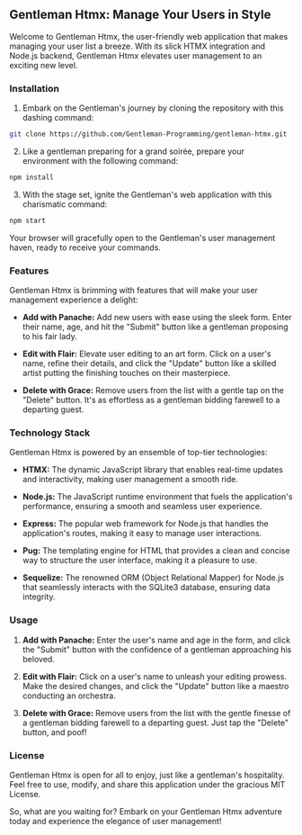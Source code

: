 ## Gentleman Htmx: Manage Your Users in Style

Welcome to Gentleman Htmx, the user-friendly web application that makes managing your user list a breeze. With its slick HTMX integration and Node.js backend, Gentleman Htmx elevates user management to an exciting new level.

### Installation

1. Embark on the Gentleman's journey by cloning the repository with this dashing command:

```bash
git clone https://github.com/Gentleman-Programming/gentleman-htmx.git
```

2. Like a gentleman preparing for a grand soirée, prepare your environment with the following command:

```bash
npm install
```

3. With the stage set, ignite the Gentleman's web application with this charismatic command:

```bash
npm start
```

Your browser will gracefully open to the Gentleman's user management haven, ready to receive your commands.

### Features

Gentleman Htmx is brimming with features that will make your user management experience a delight:

* **Add with Panache:** Add new users with ease using the sleek form. Enter their name, age, and hit the "Submit" button like a gentleman proposing to his fair lady.

* **Edit with Flair:** Elevate user editing to an art form. Click on a user's name, refine their details, and click the "Update" button like a skilled artist putting the finishing touches on their masterpiece.

* **Delete with Grace:** Remove users from the list with a gentle tap on the "Delete" button. It's as effortless as a gentleman bidding farewell to a departing guest.

### Technology Stack

Gentleman Htmx is powered by an ensemble of top-tier technologies:

* **HTMX:** The dynamic JavaScript library that enables real-time updates and interactivity, making user management a smooth ride.

* **Node.js:** The JavaScript runtime environment that fuels the application's performance, ensuring a smooth and seamless user experience.

* **Express:** The popular web framework for Node.js that handles the application's routes, making it easy to manage user interactions.

* **Pug:** The templating engine for HTML that provides a clean and concise way to structure the user interface, making it a pleasure to use.

* **Sequelize:** The renowned ORM (Object Relational Mapper) for Node.js that seamlessly interacts with the SQLite3 database, ensuring data integrity.

### Usage

1. **Add with Panache:** Enter the user's name and age in the form, and click the "Submit" button with the confidence of a gentleman approaching his beloved.

2. **Edit with Flair:** Click on a user's name to unleash your editing prowess. Make the desired changes, and click the "Update" button like a maestro conducting an orchestra.

3. **Delete with Grace:** Remove users from the list with the gentle finesse of a gentleman bidding farewell to a departing guest. Just tap the "Delete" button, and poof!

### License

Gentleman Htmx is open for all to enjoy, just like a gentleman's hospitality. Feel free to use, modify, and share this application under the gracious MIT License.

So, what are you waiting for? Embark on your Gentleman Htmx adventure today and experience the elegance of user management!
